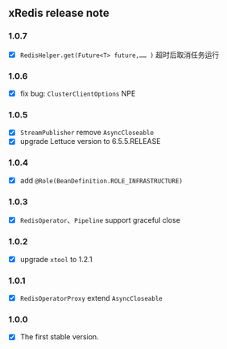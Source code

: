 ## xRedis release note

### 1.0.7

- [X] `RedisHelper.get(Future<T> future,…… )` 超时后取消任务运行

### 1.0.6

- [X] fix bug: `ClusterClientOptions` NPE

### 1.0.5

- [X] `StreamPublisher` remove `AsyncCloseable`
- [X] upgrade Lettuce version to 6.5.5.RELEASE

### 1.0.4

- [X] add `@Role(BeanDefinition.ROLE_INFRASTRUCTURE)`

### 1.0.3

- [X] `RedisOperator`、`Pipeline` support graceful close

### 1.0.2

- [X] upgrade `xtool` to 1.2.1

### 1.0.1

- [X] `RedisOperatorProxy` extend `AsyncCloseable`

### 1.0.0

- [X] The first stable version.